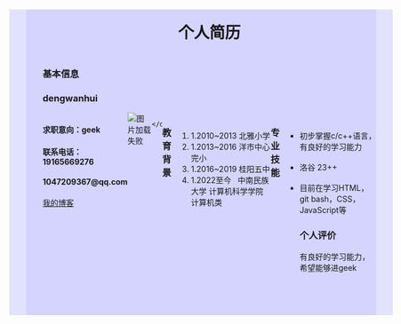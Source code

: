<!DOCTYPE html>
<html lang="en">
<head>
    <meta charset="UTF-8">
    <title>myid</title>
    <style>
        .container{
            width: 600px;
            margin:0 auto;
            background-color: rgba(200,200,255,0.5);
        padding: 0 30px;
        }
        /**在CSS中是通配符，选中所有元素*/
        h1{
            text-align: center;
            padding: 20px;
        }
        .left{
             }
    .right{
        }
.box{
    display: flex;
    justify-content: space-between;
}
        </style>
    </head>
<body>
    <p>
        </p>
<div class="container">


    
<p>
</p>

<div class="container">
<h1 >个人简历</h1>
    <h3>基本信息</h3>  <h3>dengwanhui</h3>
    <div class="box">
    <div class="left">
        <h4>求职意向：geek</h4>
        <h4>联系电话：19165669276</h4>
        <h4>1047209367@qq.com</h4>
        <a href="http://www.csdn.net">我的博客</a>
    </div>
        <div class="right">
            <img src="pyy.jpeg" alt="图片加载失败">
</div>

    </div>


<h3>教育背景</h3>
<ol>    
    <li>1.2010~2013 北雅小学</</li> 
    <li>1.2013~2016 洋市中心完小</li>
    <li>1.2016~2019 桂阳五中</li>
    <li>1.2022至今   中南民族大学 计算机科学学院 计算机类 
        </li>
</ol>
<h3>专业技能</h3>
<ul>    
    <li>初步掌握c/c++语言，有良好的学习能力</li>    
    <li>洛谷 23++</li>    
    <li>目前在学习HTML，git bash，CSS，JavaScript等</li> </u>
<h3>个人评价</h3>
<div>有良好的学习能力，希望能够进geek</div></body>
    ​


​        



